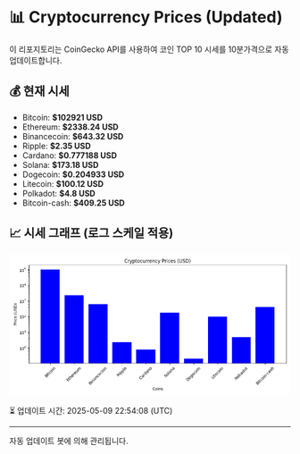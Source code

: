 
# 📊 Cryptocurrency Prices (Updated)

이 리포지토리는 CoinGecko API를 사용하여 코인 TOP 10 시세를 10분가격으로 자동 업데이트합니다.

## 💰 현재 시세
- Bitcoin: **$102921 USD**
- Ethereum: **$2338.24 USD**
- Binancecoin: **$643.32 USD**
- Ripple: **$2.35 USD**
- Cardano: **$0.777188 USD**
- Solana: **$173.18 USD**
- Dogecoin: **$0.204933 USD**
- Litecoin: **$100.12 USD**
- Polkadot: **$4.8 USD**
- Bitcoin-cash: **$409.25 USD**

## 📈 시세 그래프 (로그 스케일 적용)
![Crypto Prices](crypto_prices.png)

⏳ 업데이트 시간: 2025-05-09 22:54:08 (UTC)

---
자동 업데이트 봇에 의해 관리됩니다.
